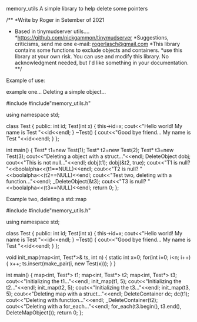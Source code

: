 memory_utils A simple library to help delete some pointers

/**
*Write by Roger in Setember of 2021
* Based in tinymudserver utils....
*https://github.com/nickgammon/tinymudserver
*Suggestions, criticisms, send me one e-mail: rogerlasch@gmail.com
*This library contains some functions to exclude objects and containers.
*use this library at your own risk. You can use and modify this library. No acknowledgment needed, but I'd like something in your documentation.
**/


Example of use:

example one... Deleting a simple object...


#include<iostream>
#include"memory_utils.h"

using namespace std;

class Test
{
public:
int id;
Test(int x)
{
this->id=x;
cout<<"Hello world! My name is Test "<<id<<endl;
}
~Test()
{
cout<<"Good bye friend... My name is Test "<<id<<endl;
}
};

int main()
{
Test* t1=new Test(1);
Test* t2=new Test(2);
Test* t3=new Test(3);
cout<<"Deleting a object with a struct..."<<endl;
DeleteObject dobj;
cout<<"This is not null..."<<endl;
dobj(t1);
dobj(&t2, true);
cout<<"T1 is null? "<<boolalpha<<(t1==NULL)<<endl;
cout<<"T2 is null? "<<boolalpha<<(t2==NULL)<<endl;
cout<<"Test two, deleting with a function..."<<endl;
_DeleteObject(&t3);
cout<<"T3 is null? "<<boolalpha<<(t3==NULL)<<endl;
return 0;
};


Example two, deleting a std::map


#include<iostream>
#include"memory_utils.h"

using namespace std;

class Test
{
public:
int id;
Test(int x)
{
this->id=x;
cout<<"Hello world! My name is Test "<<id<<endl;
}
~Test()
{
cout<<"Good bye friend... My name is Test "<<id<<endl;
}
};

void init_map(map<int, Test*>& ts, int n)
{
static int x=0;
for(int i=0; i<n; i++)
{
x++;
ts.insert(make_pair(i, new Test(x)));
}
}

int main()
{
map<int, Test*> t1;
map<int, Test*> t2;
map<int, Test*> t3;
cout<<"Initializing the t1..."<<endl;
init_map(t1, 5);
cout<<"Initializing the t2..."<<endl;
init_map(t2, 5);
cout<<"Initializing the t3..."<<endl;
init_map(t3, 5);
cout<<"Deleting map with a struct..."<<endl;
DeleteContainer dc;
dc(t1);
cout<<"Deleting with function..."<<endl;
_DeleteContainer(t2);
cout<<"Deleting with a for_each..."<<endl;
for_each(t3.begin(), t3.end(), DeleteMapObject());
return 0;
};
